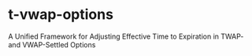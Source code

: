 # t-vwap-options
A Unified Framework for Adjusting Effective Time to Expiration in TWAP- and VWAP-Settled Options
